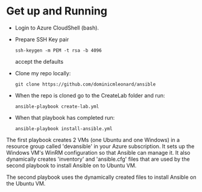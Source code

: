 # Get up and Running

* Login to Azure CloudShell (bash).

* Prepare SSH Key pair

    `ssh-keygen -m PEM -t rsa -b 4096`

    accept the defaults

* Clone my repo locally:

    `git clone https://github.com/dominicmleonard/ansible`

* When the repo is cloned go to the CreateLab folder and run:

    `ansible-playbook create-lab.yml`

* When that playbook has completed run:

    `ansible-playbook install-ansible.yml`

The first playbook creates 2 VMs (one Ubuntu and one Windows) in a resource group called 'devansible' in your Azure subscription.  It sets up the Windows VM's WinRM configuration so that Ansible can manage it.  It also dynamically creates 'inventory' and 'ansible.cfg' files that are used by the second playbook to install Ansible on to Ubuntu VM.

The second playbook uses the dynamically created files to install Ansible on the Ubuntu VM.
